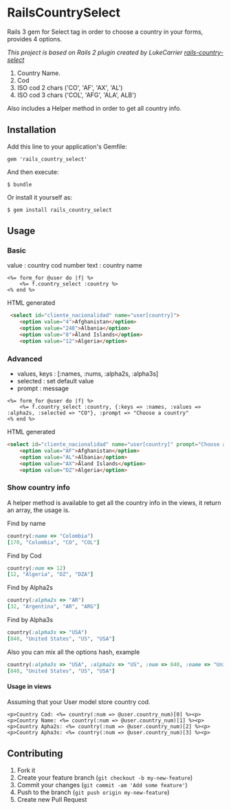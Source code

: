 # RailsCountrySelect

Rails 3 gem for Select tag in order to choose a country in your forms, provides 4 options.

*This project is based on Rails 2 plugin created by LukeCarrier [rails-country-select](https://github.com/rderoldan1/rails-country-select/blob/master/lib/country_definitions.rb)*

1. Country Name.
2. Cod
3. ISO cod 2 chars ('CO', 'AF', 'AX', 'AL')
4. ISO cod 3 chars ('COL', 'AFG', 'ALA', ALB')

Also includes a Helper method in order to get all country info.

## Installation

Add this line to your application's Gemfile:

    gem 'rails_country_select'

And then execute:

    $ bundle

Or install it yourself as:

    $ gem install rails_country_select

## Usage

### Basic
value : country cod number
text  : country name
```rails
<%= form_for @user do |f| %>
    <%= f.country_select :country %>
<% end %>
```

HTML generated
```html
 <select id="cliente_nacionalidad" name="user[country]">
    <option value="4">Afghanistan</option>
    <option value="248">Albania</option>
    <option value="8">Ãland Islands</option>
    <option value="12">Algeria</option>
```

### Advanced
* values, keys : [:names, :nums, :alpha2s, :alpha3s]
* selected      : set default value
* prompt       : message

```rails
<%= form_for @user do |f| %>
    <%= f.country_select :country, {:keys => :names, :values => :alpha2s, :selected => "CO"}, :prompt => "Choose a country"
<% end %>
```

HTML generated

```html
<select id="cliente_nacionalidad" name="user[country]" prompt="Choose a country" value="CO">
    <option value="AF">Afghanistan</option>
    <option value="AL">Albania</option>
    <option value="AX">Ãland Islands</option>
    <option value="DZ">Algeria</option>
```


### Show country info
A helper method is available to get all the country info in the views, it return an array, the usage is.

Find by name
```ruby
country(:name => "Colombia")
[170, "Colombia", "CO", "COL"]
```

Find by Cod
```ruby
country(:num => 12)
[12, "Algeria", "DZ", "DZA"]
```

Find by Alpha2s
```ruby
country(:alpha2s => "AR")
[32, "Argentina", "AR", "ARG"]
```

Find by Alpha3s
```ruby
country(:alpha3s => "USA")
[840, "United States", "US", "USA"]
```

Also you can mix all the options hash, example
```ruby
country(:alpha3s => "USA", :alpha2s => "US", :num => 840, :name => "United States")
[840, "United States", "US", "USA"]
```

#### Usage in views

Assuming that your User model store country cod.
```rails
<p>Country Cod: <%= country(:num => @user.country_num)[0] %><p>
<p>Country Name: <%= country(:num => @user.country_num)[1] %><p>
<p>Country Apha2s: <%= country(:num => @user.country_num)[2] %><p>
<p>Country Apha3s: <%= country(:num => @user.country_num)[3] %><p>
```

## Contributing

1. Fork it
2. Create your feature branch (`git checkout -b my-new-feature`)
3. Commit your changes (`git commit -am 'Add some feature'`)
4. Push to the branch (`git push origin my-new-feature`)
5. Create new Pull Request
